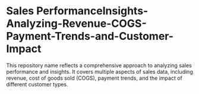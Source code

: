 # Sales PerformanceInsights-Analyzing-Revenue-COGS-Payment-Trends-and-Customer-Impact
This repository name reflects a comprehensive approach to analyzing sales performance and insights. It covers multiple aspects of sales data, including revenue, cost of goods sold (COGS), payment trends, and the impact of different customer types.

